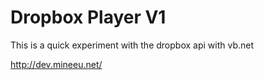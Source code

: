 Dropbox Player V1
=================

This is a quick experiment with the dropbox api with vb.net

http://dev.mineeu.net/
